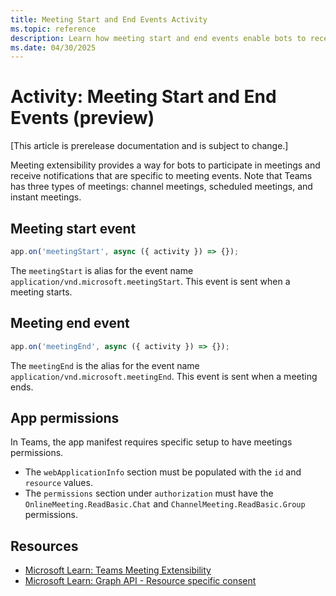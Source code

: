 ```yaml
---
title: Meeting Start and End Events Activity
ms.topic: reference
description: Learn how meeting start and end events enable bots to receive notifications.
ms.date: 04/30/2025
---
```


# Activity: Meeting Start and End Events (preview)

[This article is prerelease documentation and is subject to change.]

Meeting extensibility provides a way for bots to participate in meetings and receive notifications that are specific to meeting events. Note that Teams has three types of meetings: channel meetings, scheduled meetings, and instant meetings.

## Meeting start event

```typescript
app.on('meetingStart', async ({ activity }) => {});
```

The `meetingStart` is alias for the event name `application/vnd.microsoft.meetingStart`. This event is sent when a meeting starts.

## Meeting end event

```typescript
app.on('meetingEnd', async ({ activity }) => {});
```

The `meetingEnd` is the alias for the event name `application/vnd.microsoft.meetingEnd`. This event is sent when a meeting ends.

## App permissions

In Teams, the app manifest requires specific setup to have meetings permissions.

- The `webApplicationInfo` section must be populated with the `id` and `resource` values.
- The `permissions` section under `authorization` must have the `OnlineMeeting.ReadBasic.Chat` and `ChannelMeeting.ReadBasic.Group` permissions.

## Resources

- [Microsoft Learn: Teams Meeting Extensibility](/apps-in-teams-meetings/meeting-apps-apis#example-of-getting-meeting-start-or-end-events)
- [Microsoft Learn: Graph API - Resource specific consent](/graph-api/rsc/resource-specific-consent)